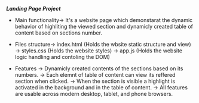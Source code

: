 *****Landing Page Project*****

- Main functionality-> It's a website page which demonstarat the dynamic behavior of highliting the viewed section and dynamicly created table of content based on sections number.

- Files structure-> index.html (Holds the wbsite static structure and view)
                 -> styles.css (Holds the website styles)
                 -> app.js     (Holds the website logic handling and contoling the DOM)

- Features -> Dynamicly created contents of the sections based on its numbers.
           -> Each elemnt of table of content can view its reffered section when clicked.
           -> When the section is visible a highlight is activated in the background and in the table of content.
           -> All features are usable across modern desktop, tablet, and phone browsers.


